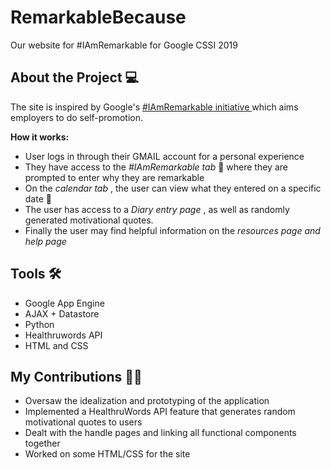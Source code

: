 # RemarkableBecause
Our website for #IAmRemarkable for Google CSSI 2019



## About the Project 💻
The site is inspired by Google's <a href = "https://iamremarkable.withgoogle.com/"> #IAmRemarkable initiative </a> which aims employers to do self-promotion. 

<strong> How it works: </strong>
* User logs in through their GMAIL account for a personal experience
* They have access to the <i> #IAmRemarkable tab </i>💫 where they are prompted to enter why they are remarkable 
* On the <i> calendar tab </i>, the user can view what they entered on a specific date 📅
* The user has access to a <i> Diary entry page </i>, as well as randomly generated motivational quotes.
* Finally the user may find helpful information on the <i> resources page and help page </i>

## Tools 🛠️
* Google App Engine
* AJAX + Datastore
* Python
* Healthruwords API
* HTML and CSS

## My Contributions 👩‍💻
* Oversaw the idealization and prototyping of the application
* Implemented a HealthruWords API feature that generates random motivational quotes to users
* Dealt with the handle pages and linking all functional components together
* Worked on some HTML/CSS for the site

